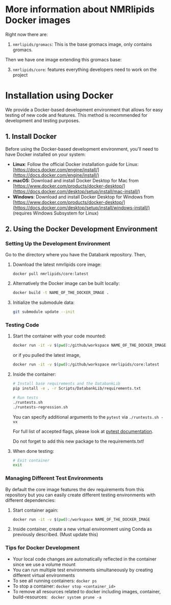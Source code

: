 # More information about NMRlipids Docker images 

Right now there are:

1. `nmrlipids/gromacs`: This is the base gromacs image, only contains gromacs.

Then we have one image extending this gromacs base:

3. `nmrlipids/core`: features everything developers need to work on the project 


# Installation using Docker

We provide a Docker-based development environment that allows for easy testing of new code and features. This method is recommended for development and testing purposes.

## 1. Install Docker

Before using the Docker-based development environment, you'll need to have Docker installed on your system:

- **Linux**: Follow the official Docker installation guide for Linux: [https://docs.docker.com/engine/install/](https://docs.docker.com/engine/install/)
- **macOS**: Download and install Docker Desktop for Mac from [https://www.docker.com/products/docker-desktop/](https://docs.docker.com/desktop/setup/install/mac-install/)
- **Windows**: Download and install Docker Desktop for Windows from [https://www.docker.com/products/docker-desktop/](https://docs.docker.com/desktop/setup/install/windows-install/) (requires Windows Subsystem for Linux)

## 2. Using the Docker Development Environment

### Setting Up the Development Environment
Go to the directory where you have the Databank repository. Then, 

1. Download the latest nmrlipids core image:
   ```
   docker pull nmrlipids/core:latest
   ```

2. Alternatively the Docker image can be built locally:
   ```bash
   docker build -t NAME_OF_THE_DOCKER_IMAGE .
   ```


2. Initialize the submodule data:
   ```bash
   git submodule update --init
   ```

### Testing Code

1. Start the container with your code mounted:
   ```bash
   docker run -it -v $(pwd):/github/workspace NAME_OF_THE_DOCKER_IMAGE
   ```
   or
   if you pulled the latest image,
   ```bash
   docker run -it -v $(pwd):/github/workspace nmrlipids/core:latest
   ```

2. Inside the container:
   ```bash
   # Install base requirements and the DatabankLib
   pip install -e . -r Scripts/DatabankLib/requirements.txt
   
   # Run tests
   ./runtests.sh
   ./runtests-regression.sh
   ```

   You can specify additional arguments to the `pytest` via
   `./runtests.sh -vx`

   For full list of accepted flags, please look at [pytest documentation](https://docs.pytest.org/en/6.2.x/usage.html).

   Do not forget to add this new package to the requirements.txt! 

3. When done testing:
   ```bash
   # Exit container
   exit
   ```

### Managing Different Test Environments

By default the core image features the dev requirements from this repository but you can easily create different testing environments with different dependencies:

1. Start container again:
   ```bash
   docker run -it -v $(pwd):/workspace NAME_OF_THE_DOCKER_IMAGE
   ```

2. Inside container, create a new virtual environment using Conda as previously described. (Must update this)

### Tips for Docker Development

- Your local code changes are automatically reflected in the container since we use a volume mount
- You can run multiple test environments simultaneously by creating different virtual environments
- To see all running containers: `docker ps`
- To stop a container: `docker stop <container_id>`
- To remove all resources related to docker including images, container, build-resources: ` docker system prune -a`
